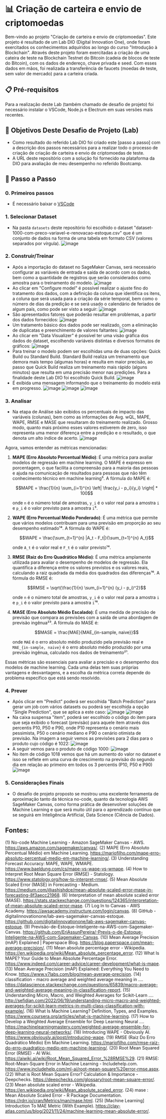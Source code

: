 # 📊 Criação de carteira e envio de criptomoedas

Bem-vindo ao projeto "Criação de carteira e envio de criptomoedas". Este  projeto é resultado de um Lab DIO (Digital Innovation One), onde foram exercitados os conhecimentos adquiridos ao longo do curso "Introdução à Blockchain". Através deste projeto foram exercitadas a criação de uma cateira de teste na Blockchain Testnet do Bitcoin (cadeia de blocos de teste do Bitcoin), com os dados de endereço, chave privada e seed. Com esses dados em mãos, foi realizada a transferência de faucets (moedas de teste, sem valor de mercado) para a carteira criada.

## 📋 Pré-requisitos

Para a realização deste Lab (também chamado de desafio de projeto) foi necessário instalar o VSCode, Node.js e Electrum em suas versões mais recentes.


## 🎯 Objetivos Deste Desafio de Projeto (Lab)


- Como resultado do referido Lab DIO foi criado este [passo a passo] com a descrição dos passos necessários para a realizar todo o processo de criação de criação de carteira e envio de criptomoedas de teste.
- A URL deste repositório com a solução foi fornecido na plataforma da DIO para avaliação de meu desempenho no referido Bootcamp.


## 🚀 Passo a Passo

### 0. Primeiros passos
-   É necessário baixar o [VSCode](https://code.visualstudio.com/Download)
### 1. Selecionar Dataset

-   Na pasta `datasets` deste repositório foi escolhido o dataset "dataset-1000-com-preco-variavel-e-renovacao-estoque.csv" que é um conjunto de dados na forma de uma tabela em formato CSV (valores separados por vírgula).
![image](https://github.com/ronaldoramos85/lab-aws-sagemaker-canvas-estoque/blob/main/images/Dataset.jpg)

### 2. Construir/Treinar

-   Após a importação do dataset no SageMaker Canvas, será necessário configurar as variáveis de entrada e saída de acordo com os dados, bem como a quantidade de registros que serão considerados como amostra para o treinamento do modelo.
![image](https://github.com/ronaldoramos85/lab-aws-sagemaker-canvas-estoque/blob/main/images/Build_002.jpg)
-	Ao clicar em "Configure model" é possível realizar o ajuste fino do tratamento dos dados, com a definição da coluna que identifica os itens, a coluna que será usada para a criação da série temporal, bem como o número de dias da predição e se será usado o calendário de feriados de algum país, como pode ser visto a seguir:
![image](https://github.com/ronaldoramos85/lab-aws-sagemaker-canvas-estoque/blob/main/images/Build_006.jpg)
-	São apresentados fatores que poderão resultar em problemas, a partir dos dados fornecidos:
![image](https://github.com/ronaldoramos85/lab-aws-sagemaker-canvas-estoque/blob/main/images/Build_004.jpg)
-	Um tratamento básico dos dados pode ser realizado, com a eliminação de duplicatas e preenchimento de valores faltantes:
![image](https://github.com/ronaldoramos85/lab-aws-sagemaker-canvas-estoque/blob/main/images/Build_005.jpg)
-	Ao clicar em "Data Visualizer" é possível ter uma visão gráfica dos dados do dataset, escolhendo variáveis distintas e diversos formatos de gráficos:
![image](https://github.com/ronaldoramos85/lab-aws-sagemaker-canvas-estoque/blob/main/images/Build_010.jpg)
-	Para treinar o modelo podem ser escolhidas uma de duas opções: Quick Build ou Standard Build. Standard Build realiza um treinamento que demora mais tempo (algumas horas) e resulta em maior precisão, ao passo que Quick Build realiza um treinamento mais rápido (alguns minutos) que resulta em uma precisão menor nas predições. Para a finalidade deste Lab DIO foi escolhido Quick Build.
![image](https://github.com/ronaldoramos85/lab-aws-sagemaker-canvas-estoque/blob/main/images/Build_011.jpg)
-	É exibida uma mensagem informando que o treinamento do modelo está em progresso.
![image](https://github.com/ronaldoramos85/lab-aws-sagemaker-canvas-estoque/blob/main/images/Build_013.jpg)
![image](https://github.com/ronaldoramos85/lab-aws-sagemaker-canvas-estoque/blob/main/images/Build_014.jpg)
![image](https://github.com/ronaldoramos85/lab-aws-sagemaker-canvas-estoque/blob/main/images/Build_015.jpg)

### 3. Analisar

-   Na etapa de Análise são exibidos os percentuais de impacto das variáveis (colunas), bem como as informações de Avg. wQL, MAPE, WAPE, RMSE e MASE que resultaram do treinamento realizado. Grosso modo, quanto mais próximo esses valores estiverem de zero, isso representa uma menor diferença entre a predição e o resultado, o que denota um alto índice de acerto.
![image](https://github.com/ronaldoramos85/lab-aws-sagemaker-canvas-estoque/blob/main/images/Analyze_001.jpg)

Agora, vamos entender as métricas mencionadas:

1. **MAPE (Erro Absoluto Percentual Médio)**: É uma métrica para avaliar modelos de regressão em machine learning. O MAPE é expresso em porcentagem, o que facilita a compreensão para a maioria das pessoas e ajuda na comunicação de resultados para pessoas que não têm conhecimento técnico em machine learning⁵. A fórmula do MAPE é:

    $$MAPE = \frac{1}{n} \sum_{i=1}^{n} \left| \frac{y_i - p_i}{y_i} \right| * 100$$

    onde `n` é o número total de amostras, `y_i` é o valor real para a amostra `i` e `p_i` é o valor previsto para a amostra `i`⁵.

2. **WAPE (Erro Percentual Médio Ponderado)**: É uma métrica que permite que vários modelos contribuam para uma previsão em proporção ao seu desempenho estimado¹⁴. A fórmula do WAPE é:

    $$WAPE = \frac{\sum_{t=1}^{n} |A_t - F_t|}{\sum_{t=1}^{n} A_t}$$

    onde `A_t` é o valor real e `F_t` é o valor previsto¹⁴.

3. **RMSE (Raiz do Erro Quadrático Médio)**: É uma métrica amplamente utilizada para avaliar o desempenho de modelos de regressão. Ela quantifica a diferença entre os valores previstos e os valores reais, calculando a raiz quadrada da média dos quadrados das diferenças¹⁶. A fórmula do RMSE é:

    $$RMSE = \sqrt{\frac{1}{n} \sum_{i=1}^{n} (y_i - p_i)^2}$$

    onde `n` é o número total de amostras, `y_i` é o valor real para a amostra `i` e `p_i` é o valor previsto para a amostra `i`¹⁶.

4. **MASE (Erro Absoluto Médio Escalado)**: É uma medida de precisão de previsão que compara as previsões com a saída de uma abordagem de previsão ingênua²³. A fórmula do MASE é:

    $$MASE = \frac{MAE}{MAE_{in-sample, naive}}$$

    onde `MAE` é o erro absoluto médio produzido pela previsão real e `MAE_{in-sample, naive}` é o erro absoluto médio produzido por uma previsão ingênua, calculado nos dados de treinamento²¹.

Essas métricas são essenciais para avaliar a precisão e o desempenho dos modelos de machine learning. Cada uma delas tem suas próprias vantagens e desvantagens, e a escolha da métrica correta depende do problema específico que está sendo resolvido.

### 4. Prever

-   Após clicar em "Predict" poderá ser escolhida "Batch Prediction" para gerar um job com vários datasets ou poderá ser escolhida a opção "Single Prediction", que se aplica a este caso:
![image](https://github.com/ronaldoramos85/lab-aws-sagemaker-canvas-estoque/blob/main/images/Predict_001.jpg)
![image](https://github.com/ronaldoramos85/lab-aws-sagemaker-canvas-estoque/blob/main/images/Predict_002.jpg)
-	Na caixa suspensa "item", poderá ser escolhido o código do item para que seja exibido o forecast (previsão) para aquele item através dos percentis P10, P50 e P90, onde P10 representa o cenário mais pessimista, P50 o cenário mediano e P90 o cenário otimista de previsão. Na imagem a seguir vemos as previsões para 2 dias para o produto cujo código é 1022:
![image](https://github.com/ronaldoramos85/lab-aws-sagemaker-canvas-estoque/blob/main/images/Predict_003.jpg)
-	A seguir vemos para o produto de código 1000:
![image](https://github.com/ronaldoramos85/lab-aws-sagemaker-canvas-estoque/blob/main/images/Predict_004.jpg)
-	No item de código 1018 vemos que há um aumento do valor no dataset e isso se reflete em uma curva de crescimento na previsão do segundo dia em relação ao primeiro em todos os 3 percentis (P10, P50 e P90)
![image](https://github.com/ronaldoramos85/lab-aws-sagemaker-canvas-estoque/blob/main/images/Predict_005.jpg)

### 5. Considerações Finais

-	O desafio de projeto proposto se mostrou uma excelente ferramenta de aproximação tanto da técnica no-code, quanto da tecnologia AWS SageMaker Canvas, como forma prática de desenvolver soluções de Machine Learning e que será muito útil para o aprendizado contínuo que se seguirá em Inteligência Artificial, Data Science (Ciência de Dados).


## Fontes:

(1) No-code Machine Learning - Amazon SageMaker Canvas - AWS. https://aws.amazon.com/sagemaker/canvas/.
(2) MAPE (Erro Absoluto Percentual Médio) em Machine Learning. https://mariofilho.com/mape-erro-absoluto-percentual-medio-em-machine-learning/.
(3) Understanding Forecast Accuracy: MAPE, WAPE, WMAPE. https://www.baeldung.com/cs/mape-vs-wape-vs-wmape.
(4) How to Interpret Root Mean Square Error (RMSE) - Statology. https://www.statology.org/how-to-interpret-rmse/.
(5) Mean Absolute Scaled Error (MASE) in Forecasting - Medium. https://medium.com/@ashishdce/mean-absolute-scaled-error-mase-in-forecasting-8f3aecc21968.
(6) Interpretation of mean absolute scaled error (MASE). https://stats.stackexchange.com/questions/124365/interpretation-of-mean-absolute-scaled-error-mase.
(7) Log In to Canvas - AWS Academy. https://awsacademy.instructure.com/login/canvas.
(8) GitHub - digitalinnovationone/lab-aws-sagemaker-canvas-estoque. https://github.com/digitalinnovationone/lab-aws-sagemaker-canvas-estoque.
(9) Previsão-de-Estoque-Inteligente-na-AWS-com-Sagemaker-Canvas. https://github.com/EriAssunPereira/-Previs-o-de-Estoque-Inteligente-na-AWS-com-Sagemaker-Canvas.
(10) Mean Average Precision (mAP) Explained | Paperspace Blog. https://blog.paperspace.com/mean-average-precision/.
(11) Mean absolute percentage error - Wikipedia. https://en.wikipedia.org/wiki/Mean_absolute_percentage_error.
(12) What Is MAPE? Your Guide to Mean Absolute Percentage Error. https://www.indeed.com/career-advice/career-development/what-is-mape.
(13) Mean Average Precision (mAP) Explained: Everything You Need to Know. https://www.v7labs.com/blog/mean-average-precision.
(14) classification - macro average and weighted average meaning in .... https://datascience.stackexchange.com/questions/65839/macro-average-and-weighted-average-meaning-in-classification-report.
(15) Understanding Micro, Macro, and Weighted Averages for Scikit-Learn .... http://sefidian.com/2022/06/19/understanding-micro-macro-and-weighted-averages-for-scikit-learn-metrics-in-multi-class-classification-with-example/.
(16) What Is Machine Learning? Definition, Types, and Examples. https://www.coursera.org/articles/what-is-machine-learning.
(17) How to Develop a Weighted Average Ensemble for Deep Learning Neural .... https://machinelearningmastery.com/weighted-average-ensemble-for-deep-learning-neural-networks/.
(18) Introducing WAPE - Obviously AI. https://www.obviously.ai/post/introducing-wape.
(19) RMSE (Raiz Do Erro Quadrático Médio) Em Machine Learning. https://mariofilho.com/rmse-raiz-do-erro-quadratico-medio-em-machine-learning/.
(20) Root Mean Squared Error (RMSE) - AI Wiki. https://aiwiki.ai/wiki/Root_Mean_Squared_Error_%28RMSE%29.
(21) RMSE: Root-Mean-Square Error in Machine Learning - Includehelp.com. https://www.includehelp.com/ml-ai/root-mean-square%20error-rmse.aspx.
(22) What is Root Mean Square Error? Calculation & Importance - Deepchecks. https://deepchecks.com/glossary/root-mean-square-error/.
(23) Mean absolute scaled error - Wikipedia. https://en.wikipedia.org/wiki/Mean_absolute_scaled_error.
(24) mase : Mean Absolute Scaled Error - R Package Documentation. https://rdrr.io/cran/Metrics/man/mase.html.
(25) [Machine Learning] Introduction To MAE Metric (With Example). https://clay-atlas.com/us/blog/2021/11/24/machine-learning-mean-absolute-error/.
